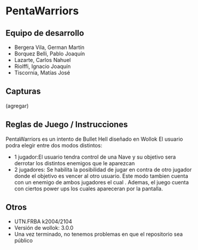 # PentaWarriors

## Equipo de desarrollo

- Bergera Vila, German Martín
- Borquez Belli, Pablo Joaquín
- Lazarte, Carlos Nahuel
- Riolffi, Ignacio Joaquín
- Tiscornia, Matías José

## Capturas

(agregar)

## Reglas de Juego / Instrucciones
PentaWarriors es un intento de Bullet Hell diseñado en Wollok
El usuario podra elegir entre dos modos distintos:
- 1 jugador:El usuario tendra control de una Nave y su objetivo sera derrotar los distintos enemigos que le aparezcan
- 2 jugadores: Se habilita la posibilidad de jugar en contra de otro jugador donde el objetivo es vencer al otro usuario.
 Este modo tambien cuenta con un enemigo de ambos jugadores el cual .
Ademas, el juego cuenta con ciertos power ups los cuales apareceran por la pantalla.


## Otros

- UTN.FRBA k2004/2104
- Versión de wollok: 3.0.0
- Una vez terminado, no tenemos problemas en que el repositorio sea público
